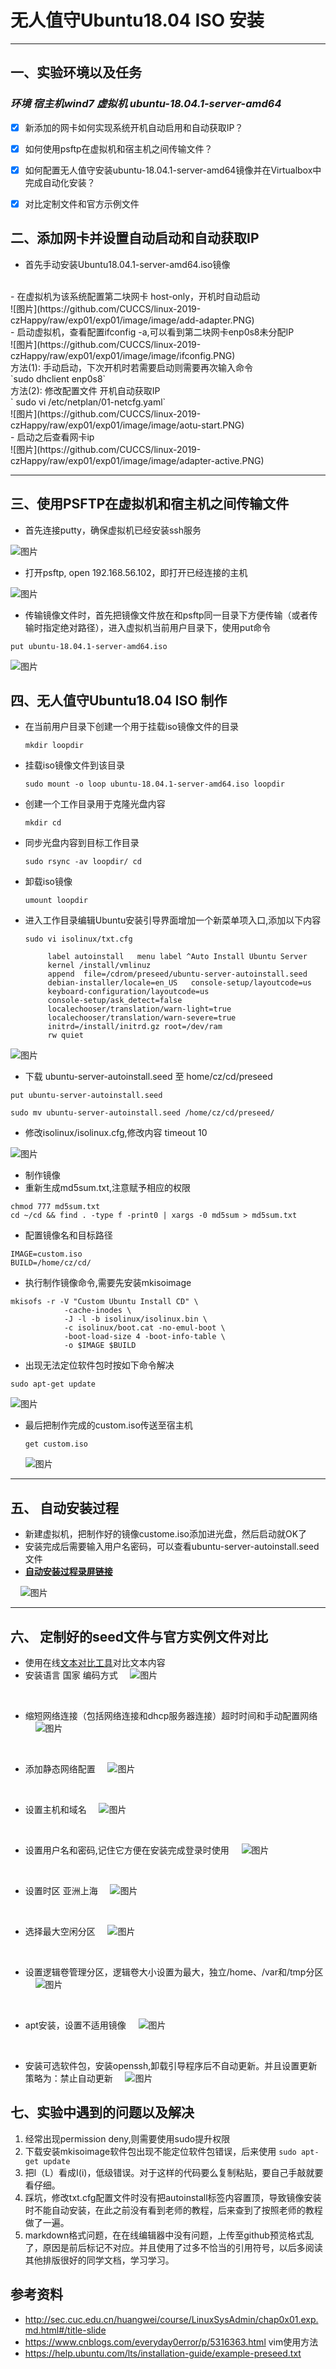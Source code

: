 ﻿# 无人值守Ubuntu18.04 ISO 安装

------

## 一、实验环境以及任务
###     *环境 宿主机wind7 虚拟机 ubuntu-18.04.1-server-amd64* 
- [x] 新添加的网卡如何实现系统开机自动启用和自动获取IP？
- [x] 如何使用psftp在虚拟机和宿主机之间传输文件？
- [x] 如何配置无人值守安装ubuntu-18.04.1-server-amd64镜像并在Virtualbox中完成自动化安装？
- [x] 对比定制文件和官方示例文件



## 二、添加网卡并设置自动启动和自动获取IP
-  首先手动安装Ubuntu18.04.1-server-amd64.iso镜像   
  <br>
-  在虚拟机为该系统配置第二块网卡 host-only，开机时自动启动 
  <br>
![图片](https://github.com/CUCCS/linux-2019-czHappy/raw/exp01/exp01/image/image/add-adapter.PNG)
  <br>
- 启动虚拟机，查看配置ifconfig -a,可以看到第二块网卡enp0s8未分配IP
  <br>
![图片](https://github.com/CUCCS/linux-2019-czHappy/raw/exp01/exp01/image/image/ifconfig.PNG)
  <br>
   方法(1): 手动启动，下次开机时若需要启动则需要再次输入命令
  <br>
`sudo dhclient enp0s8` 
  <br>
   方法(2): 修改配置文件  开机自动获取IP   
   <br>` sudo vi /etc/netplan/01-netcfg.yaml`<br> 
![图片](https://github.com/CUCCS/linux-2019-czHappy/raw/exp01/exp01/image/image/aotu-start.PNG)
 <br>
- 启动之后查看网卡ip  
    <br>
![图片](https://github.com/CUCCS/linux-2019-czHappy/raw/exp01/exp01/image/image/adapter-active.PNG)
  <br>

------

## 三、使用PSFTP在虚拟机和宿主机之间传输文件

- 首先连接putty，确保虚拟机已经安装ssh服务 

![图片](https://github.com/CUCCS/linux-2019-czHappy/raw/exp01/exp01/image/image/login-putty.PNG)

- 打开psftp, open 192.168.56.102，即打开已经连接的主机

![图片](https://github.com/CUCCS/linux-2019-czHappy/raw/exp01/exp01/image/image/log-psftp.PNG)

- 传输镜像文件时，首先把镜像文件放在和psftp同一目录下方便传输（或者传输时指定绝对路径），进入虚拟机当前用户目录下，使用put命令

`put ubuntu-18.04.1-server-amd64.iso`

 ![图片](https://github.com/CUCCS/linux-2019-czHappy/raw/exp01/exp01/image/image/put-iso.PNG)

 

## 四、无人值守Ubuntu18.04 ISO 制作


- 在当前用户目录下创建一个用于挂载iso镜像文件的目录

  `mkdir loopdir`
 
- 挂载iso镜像文件到该目录

  `sudo mount -o loop ubuntu-18.04.1-server-amd64.iso loopdir`

- 创建一个工作目录用于克隆光盘内容

  `mkdir cd`
 
- 同步光盘内容到目标工作目录

  `sudo rsync -av loopdir/ cd`

- 卸载iso镜像

  `umount loopdir`
 
- 进入工作目录编辑Ubuntu安装引导界面增加一个新菜单项入口,添加以下内容

    `sudo vi isolinux/txt.cfg`
     
    ```
         label autoinstall   menu label ^Auto Install Ubuntu Server    
         kernel /install/vmlinuz   
         append  file=/cdrom/preseed/ubuntu-server-autoinstall.seed     
         debian-installer/locale=en_US   console-setup/layoutcode=us    
         keyboard-configuration/layoutcode=us   
         console-setup/ask_detect=false  
         localechooser/translation/warn-light=true    
         localechooser/translation/warn-severe=true   
         initrd=/install/initrd.gz root=/dev/ram    
         rw quiet
    ```
     
 ![图片](https://github.com/CUCCS/linux-2019-czHappy/raw/exp01/exp01/image/image/adit-txt-cfg.PNG)
  
- 下载 ubuntu-server-autoinstall.seed  至  home/cz/cd/preseed

`put ubuntu-server-autoinstall.seed`

`sudo mv ubuntu-server-autoinstall.seed /home/cz/cd/preseed/ `


- 修改isolinux/isolinux.cfg,修改内容 timeout 10

![图片](https://github.com/CUCCS/linux-2019-czHappy/raw/exp01/exp01/image/image/edit-timeout.PNG)
 
- 制作镜像
- 重新生成md5sum.txt,注意赋予相应的权限
```
chmod 777 md5sum.txt
cd ~/cd && find . -type f -print0 | xargs -0 md5sum > md5sum.txt
```
- 配置镜像名和目标路径
```
IMAGE=custom.iso
BUILD=/home/cz/cd/
```
- 执行制作镜像命令,需要先安装mkisoimage
 
 ```
 mkisofs -r -V "Custom Ubuntu Install CD" \
             -cache-inodes \
             -J -l -b isolinux/isolinux.bin \
             -c isolinux/boot.cat -no-emul-boot \
             -boot-load-size 4 -boot-info-table \
             -o $IMAGE $BUILD
```
- 出现无法定位软件包时按如下命令解决

`sudo apt-get update`

![图片](https://github.com/CUCCS/linux-2019-czHappy/raw/exp01/exp01/image/image/get-gen-fail.PNG)
        
- 最后把制作完成的custom.iso传送至宿主机

     `get custom.iso`

    ![图片](https://github.com/CUCCS/linux-2019-czHappy/raw/exp01/exp01/image/image/get-iso.PNG)


---

## 五、 自动安装过程

 - 新建虚拟机，把制作好的镜像custome.iso添加进光盘，然后启动就OK了
 - 安装完成后需要输入用户名密码，可以查看ubuntu-server-autoinstall.seed文件
 - **[自动安装过程录屏链接][1]**

&nbsp;&nbsp;&nbsp;&nbsp;![图片](https://github.com/CUCCS/linux-2019-czHappy/raw/exp01/exp01/image/image/login.PNG)


---
## 六、 定制好的seed文件与官方实例文件对比

 - 使用在线[文本对比工具][1]对比文本内容
 - 安装语言 国家 编码方式
&nbsp;&nbsp;&nbsp;&nbsp;![图片](https://github.com/CUCCS/linux-2019-czHappy/raw/exp01/exp01/image/text_contrast/1.PNG)
<br>   

 - 缩短网络连接（包括网络连接和dhcp服务器连接）超时时间和手动配置网络
 &nbsp;&nbsp;&nbsp;&nbsp;![图片](https://github.com/CUCCS/linux-2019-czHappy/raw/exp01/exp01/image/text_contrast/2.PNG)
<br>

 - 添加静态网络配置
 &nbsp;&nbsp;&nbsp;&nbsp;![图片](https://github.com/CUCCS/linux-2019-czHappy/raw/exp01/exp01/image/text_contrast/3.PNG)
<br>

 - 设置主机和域名
 &nbsp;&nbsp;&nbsp;&nbsp;![图片](https://github.com/CUCCS/linux-2019-czHappy/raw/exp01/exp01/image/text_contrast/4.PNG)
<br>

 - 设置用户名和密码,记住它方便在安装完成登录时使用
 &nbsp;&nbsp;&nbsp;&nbsp;![图片](https://github.com/CUCCS/linux-2019-czHappy/raw/exp01/exp01/image/text_contrast/6.PNG)
<br>

 - 设置时区 亚洲上海
 &nbsp;&nbsp;&nbsp;&nbsp;![图片](https://github.com/CUCCS/linux-2019-czHappy/raw/exp01/exp01/image/text_contrast/7.PNG)
<br>

 - 选择最大空闲分区
 &nbsp;&nbsp;&nbsp;&nbsp;![图片](https://github.com/CUCCS/linux-2019-czHappy/raw/exp01/exp01/image/text_contrast/11.PNG)
<br>

 - 设置逻辑卷管理分区，逻辑卷大小设置为最大，独立/home、/var和/tmp分区
 &nbsp;&nbsp;&nbsp;&nbsp;![图片](https://github.com/CUCCS/linux-2019-czHappy/raw/exp01/exp01/image/text_contrast/8.PNG)
<br>

 - apt安装，设置不适用镜像
&nbsp;&nbsp;&nbsp;&nbsp;![图片](https://github.com/CUCCS/linux-2019-czHappy/raw/exp01/exp01/image/text_contrast/9.PNG)
<br>

 - 安装可选软件包，安装openssh,卸载引导程序后不自动更新。并且设置更新策略为：禁止自动更新
 &nbsp;&nbsp;&nbsp;&nbsp;![图片](https://github.com/CUCCS/linux-2019-czHappy/raw/exp01/exp01/image/text_contrast/10.PNG)

## 七、实验中遇到的问题以及解决
1. 经常出现permission deny,则需要使用sudo提升权限
2. 下载安装mkisoimage软件包出现不能定位软件包错误，后来使用
`sudo apt-get update `
3. 把l（L）看成I(i)，低级错误。对于这样的代码要么复制粘贴，要自己手敲就要看仔细。
4. 踩坑，修改txt.cfg配置文件时没有把autoinstall标签内容置顶，导致镜像安装时不能自动安装，在此之前没有看到老师的教程，后来查到了按照老师的教程做了一遍。
5. markdown格式问题，在在线编辑器中没有问题，上传至github预览格式乱了，原因是前后标记不对应。并且使用了过多不恰当的引用符号，以后多阅读其他排版很好的同学文档，学习学习。

## 参考资料

 - http://sec.cuc.edu.cn/huangwei/course/LinuxSysAdmin/chap0x01.exp.md.html#/title-slide
 - https://www.cnblogs.com/everyday0error/p/5316363.html vim使用方法 
 - https://help.ubuntu.com/lts/installation-guide/example-preseed.txt


  [1]: https://www.bilibili.com/video/av46323591/